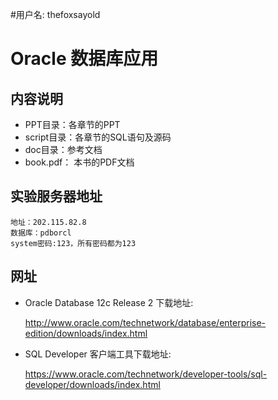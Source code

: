 #用户名:      thefoxsayold


# Oracle 数据库应用

## 内容说明

- PPT目录：各章节的PPT
- script目录：各章节的SQL语句及源码
- doc目录：参考文档
- book.pdf： 本书的PDF文档

## 实验服务器地址

```flow js
地址：202.115.82.8
数据库：pdborcl
system密码:123，所有密码都为123
```

## 网址
- Oracle Database 12c Release 2 下载地址:

    http://www.oracle.com/technetwork/database/enterprise-edition/downloads/index.html

- SQL Developer 客户端工具下载地址:

    https://www.oracle.com/technetwork/developer-tools/sql-developer/downloads/index.html
